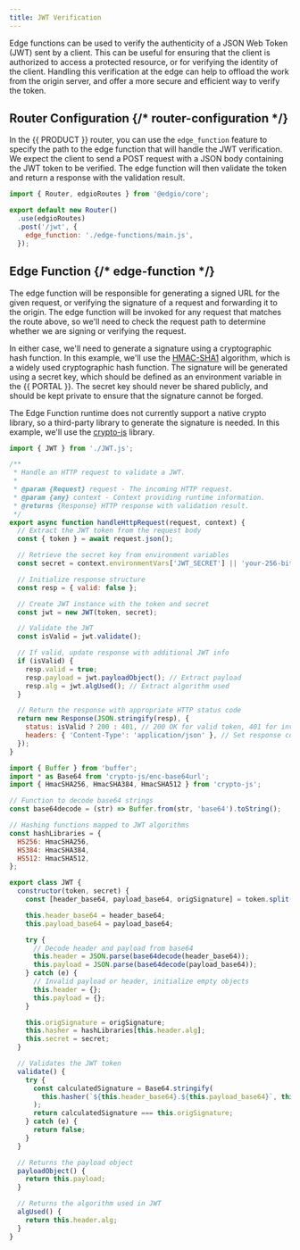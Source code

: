 ```yaml
---
title: JWT Verification
---
```


Edge functions can be used to verify the authenticity of a JSON Web Token (JWT) sent by a client. This can be useful for ensuring that the client is authorized to access a protected resource, or for verifying the identity of the client. Handling this verification at the edge can help to offload the work from the origin server, and offer a more secure and efficient way to verify the token.

<ExampleButtons
  title="JWT Verification"
  siteUrl="https://edgio-community-examples-v7-jwt-verification-test.glb.edgio.link/"
  repoUrl="https://github.com/edgio-docs/edgio-v7-jwt-verification-example"
/>

## Router Configuration {/* router-configuration */}

In the {{ PRODUCT }} router, you can use the `edge_function` feature to specify the path to the edge function that will handle the JWT verification. We expect the client to send a POST request with a JSON body containing the JWT token to be verified. The edge function will then validate the token and return a response with the validation result.

```js filename="routes.js"
import { Router, edgioRoutes } from '@edgio/core';

export default new Router()
  .use(edgioRoutes)
  .post('/jwt', {
    edge_function: './edge-functions/main.js',
  });

```

## Edge Function {/* edge-function */}

The edge function will be responsible for generating a signed URL for the given request, or verifying the signature of a request and forwarding it to the origin. The edge function will be invoked for any request that matches the route above, so we'll need to check the request path to determine whether we are signing or verifying the request.

In either case, we'll need to generate a signature using a cryptographic hash function. In this example, we'll use the [HMAC-SHA1](https://en.wikipedia.org/wiki/HMAC) algorithm, which is a widely used cryptographic hash function. The signature will be generated using a secret key, which should be defined as an environment variable in the {{ PORTAL }}. The secret key should never be shared publicly, and should be kept private to ensure that the signature cannot be forged.

<Callout type="important">

The Edge Function runtime does not currently support a native crypto library, so a third-party library to generate the signature is needed. In this example, we'll use the [crypto-js](https://github.com/brix/crypto-js) library.

</Callout>

```js filename="edge-functions/main.js"
import { JWT } from './JWT.js';

/**
 * Handle an HTTP request to validate a JWT.
 *
 * @param {Request} request - The incoming HTTP request.
 * @param {any} context - Context providing runtime information.
 * @returns {Response} HTTP response with validation result.
 */
export async function handleHttpRequest(request, context) {
  // Extract the JWT token from the request body
  const { token } = await request.json();

  // Retrieve the secret key from environment variables
  const secret = context.environmentVars['JWT_SECRET'] || 'your-256-bit-secret';

  // Initialize response structure
  const resp = { valid: false };

  // Create JWT instance with the token and secret
  const jwt = new JWT(token, secret);

  // Validate the JWT
  const isValid = jwt.validate();

  // If valid, update response with additional JWT info
  if (isValid) {
    resp.valid = true;
    resp.payload = jwt.payloadObject(); // Extract payload
    resp.alg = jwt.algUsed(); // Extract algorithm used
  }

  // Return the response with appropriate HTTP status code
  return new Response(JSON.stringify(resp), {
    status: isValid ? 200 : 401, // 200 OK for valid token, 401 for invalid
    headers: { 'Content-Type': 'application/json' }, // Set response content type
  });
}
```

```js filename="edge-functions/JWT.js"
import { Buffer } from 'buffer';
import * as Base64 from 'crypto-js/enc-base64url';
import { HmacSHA256, HmacSHA384, HmacSHA512 } from 'crypto-js';

// Function to decode base64 strings
const base64decode = (str) => Buffer.from(str, 'base64').toString();

// Hashing functions mapped to JWT algorithms
const hashLibraries = {
  HS256: HmacSHA256,
  HS384: HmacSHA384,
  HS512: HmacSHA512,
};

export class JWT {
  constructor(token, secret) {
    const [header_base64, payload_base64, origSignature] = token.split('.');

    this.header_base64 = header_base64;
    this.payload_base64 = payload_base64;

    try {
      // Decode header and payload from base64
      this.header = JSON.parse(base64decode(header_base64));
      this.payload = JSON.parse(base64decode(payload_base64));
    } catch (e) {
      // Invalid payload or header, initialize empty objects
      this.header = {};
      this.payload = {};
    }

    this.origSignature = origSignature;
    this.hasher = hashLibraries[this.header.alg];
    this.secret = secret;
  }

  // Validates the JWT token
  validate() {
    try {
      const calculatedSignature = Base64.stringify(
        this.hasher(`${this.header_base64}.${this.payload_base64}`, this.secret)
      );
      return calculatedSignature === this.origSignature;
    } catch (e) {
      return false;
    }
  }

  // Returns the payload object
  payloadObject() {
    return this.payload;
  }

  // Returns the algorithm used in JWT
  algUsed() {
    return this.header.alg;
  }
}
```
